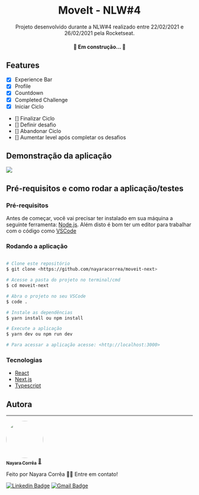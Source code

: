 <h1 align="center">  MoveIt - NLW#4 </h1>

<p align="center">
	Projeto desenvolvido durante a NLW#4 realizado entre 22/02/2021 e 26/02/2021 pela Rocketseat.
</p>

<h4 align="center"> 
	🚧 Em construção...  🚧
</h4>


## Features

- [x] Experience Bar
- [x] Profile
- [x] Countdown
- [x] Completed Challenge
- [x] Iniciar Ciclo
- [] Finalizar Ciclo
- [] Definir desafio
- [] Abandonar Ciclo
- [] Aumentar level após completar os desafios


## Demonstração da aplicação

<img src="https://media.giphy.com/media/yEYVJdxWaaqVmkMxjt/giphy.gif"  />


## Pré-requisitos e como rodar a aplicação/testes

### Pré-requisitos

Antes de começar, você vai precisar ter instalado em sua máquina a seguinte ferramenta:
[Node.js](https://nodejs.org/en/). 
Além disto é bom ter um editor para trabalhar com o código como [VSCode](https://code.visualstudio.com/)

### Rodando a aplicação

```bash

# Clone este repositório
$ git clone <https://github.com/nayaracorrea/moveit-next>

# Acesse a pasta do projeto no terminal/cmd
$ cd moveit-next

# Abra o projeto no seu VSCode
$ code .

# Instale as dependências
$ yarn install ou npm install

# Execute a aplicação
$ yarn dev ou npm run dev

# Para acessar a aplicação acesse: <http://localhost:3000>

```

### Tecnologias

- [React](https://pt-br.reactjs.org/)
- [Next.js](https://nextjs.org/)
- [Typescript](https://www.typescriptlang.org/)


## Autora
---


<a href="https://app.rocketseat.com.br/me/nayaraflorentino-1602180404901">
 <img style="border-radius: 50%;" src="https://avatars.githubusercontent.com/u/43212442?s=400&u=6330cdf68f31859541a3805c6e2fa3bf59f90f82&v=4" width="100px;" alt=""/>
 <br />
 <sub><b>Nayara Corrêa</b></sub></a> <a href="https://app.rocketseat.com.br/me/nayaraflorentino-1602180404901" title="Rocketseat">🚀
 </a>


Feito por Nayara Corrêa 👋🏽 Entre em contato!

[![Linkedin Badge](https://img.shields.io/badge/-Nayara-Correa-blue?style=flat-square&logo=Linkedin&logoColor=white&link=https://www.linkedin.com/in/nayara-corr%C3%AAa-03bb91149/)](https://www.linkedin.com/in/nayara-corr%C3%AAa-03bb91149/) 
[![Gmail Badge](https://img.shields.io/badge/-nayara.florentino@gmail.com-c14438?style=flat-square&logo=Gmail&logoColor=white&link=mailto:nayara.florentino@gmail.com)](mailto:nayara.florentino@gmail.com)